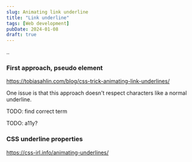 ```yaml
---
slug: Animating link underline
title: "Link underline"
tags: [Web development]
pubDate: 2024-01-08
draft: true
---
```


..

### First approach, pseudo element

https://tobiasahlin.com/blog/css-trick-animating-link-underlines/

One issue is that this approach doesn't respect characters like a normal underline.

TODO: find correct term

TODO: a11y?

### CSS underline properties

https://css-irl.info/animating-underlines/
